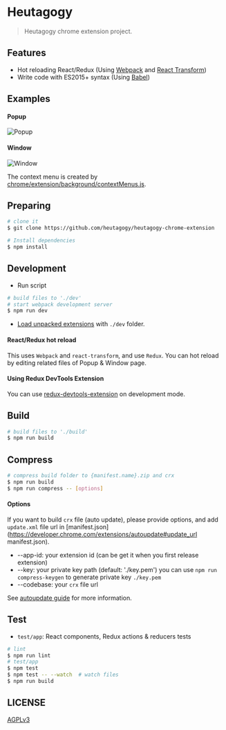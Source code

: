 # Heutagogy

> Heutagogy  chrome extension project.

## Features

 - Hot reloading React/Redux (Using [Webpack](https://github.com/webpack/webpack) and [React Transform](https://github.com/gaearon/react-transform))
 - Write code with ES2015+ syntax (Using [Babel](https://github.com/babel/babel))

## Examples


#### Popup

![Popup](http://res.cloudinary.com/faradey27/image/upload/v1479574864/Screen_Shot_2016-11-19_at_18.54.19_qtpd74.png)

#### Window

![Window]()

The context menu is created by [chrome/extension/background/contextMenus.js](chrome/extension/background/contextMenus.js).

## Preparing

```bash
# clone it
$ git clone https://github.com/heutagogy/heutagogy-chrome-extension

# Install dependencies
$ npm install
```

## Development

* Run script
```bash
# build files to './dev'
# start webpack development server
$ npm run dev
```
* [Load unpacked extensions](https://developer.chrome.com/extensions/getstarted#unpacked) with `./dev` folder.

#### React/Redux hot reload

This uses `Webpack` and `react-transform`, and use `Redux`. You can hot reload by editing related files of Popup & Window page.

#### Using Redux DevTools Extension

You can use [redux-devtools-extension](https://github.com/zalmoxisus/redux-devtools-extension) on development mode.

## Build

```bash
# build files to './build'
$ npm run build
```

## Compress

```bash
# compress build folder to {manifest.name}.zip and crx
$ npm run build
$ npm run compress -- [options]
```

#### Options

If you want to build `crx` file (auto update), please provide options, and add `update.xml` file url in [manifest.json](https://developer.chrome.com/extensions/autoupdate#update_url manifest.json).

* --app-id: your extension id (can be get it when you first release extension)
* --key: your private key path (default: './key.pem')
  you can use `npm run compress-keygen` to generate private key `./key.pem`
* --codebase: your `crx` file url

See [autoupdate guide](https://developer.chrome.com/extensions/autoupdate) for more information.

## Test

* `test/app`: React components, Redux actions & reducers tests

```bash
# lint
$ npm run lint
# test/app
$ npm test
$ npm test -- --watch  # watch files
$ npm run build
```

## LICENSE

[AGPLv3](LICENSE)
